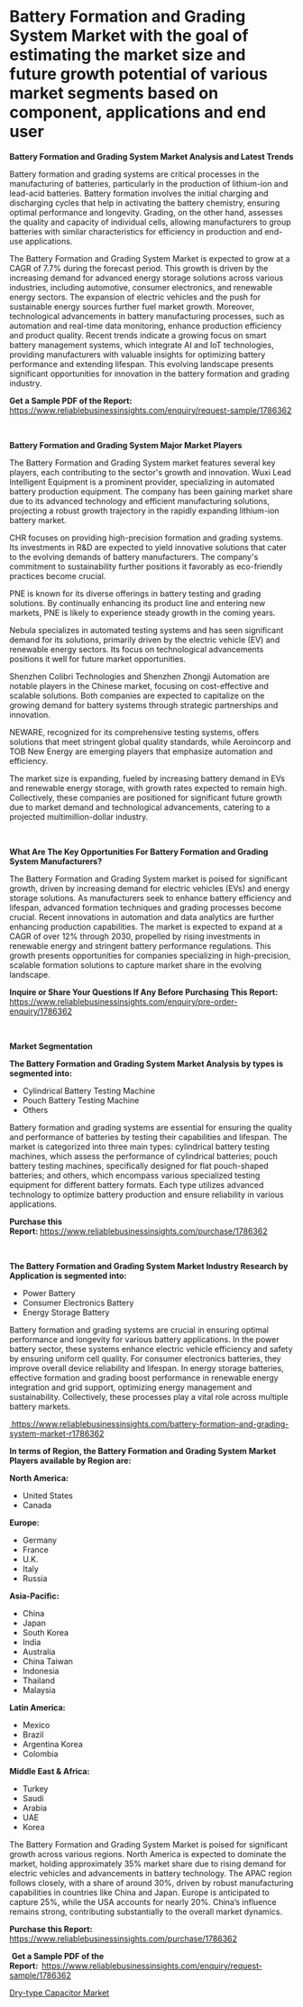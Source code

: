 <p><h1>Battery Formation and Grading System Market with the goal of estimating the market size and future growth potential of various market segments based on component, applications and end user</h1></p><p><strong>Battery Formation and Grading System Market Analysis and Latest Trends</strong></p>
<p><p>Battery formation and grading systems are critical processes in the manufacturing of batteries, particularly in the production of lithium-ion and lead-acid batteries. Battery formation involves the initial charging and discharging cycles that help in activating the battery chemistry, ensuring optimal performance and longevity. Grading, on the other hand, assesses the quality and capacity of individual cells, allowing manufacturers to group batteries with similar characteristics for efficiency in production and end-use applications.</p><p>The Battery Formation and Grading System Market is expected to grow at a CAGR of 7.7% during the forecast period. This growth is driven by the increasing demand for advanced energy storage solutions across various industries, including automotive, consumer electronics, and renewable energy sectors. The expansion of electric vehicles and the push for sustainable energy sources further fuel market growth. Moreover, technological advancements in battery manufacturing processes, such as automation and real-time data monitoring, enhance production efficiency and product quality. Recent trends indicate a growing focus on smart battery management systems, which integrate AI and IoT technologies, providing manufacturers with valuable insights for optimizing battery performance and extending lifespan. This evolving landscape presents significant opportunities for innovation in the battery formation and grading industry.</p></p>
<p><strong>Get a Sample PDF of the Report:&nbsp;</strong> <a href="https://www.reliablebusinessinsights.com/enquiry/request-sample/1786362?utm_campaign=2655&utm_medium=2&utm_source=Github&utm_content=ia&utm_term=25032025&utm_id=battery-formation-and-grading-system">https://www.reliablebusinessinsights.com/enquiry/request-sample/1786362</a></p>
<p>&nbsp;</p>
<p><strong>Battery Formation and Grading System Major Market Players</strong></p>
<p><p>The Battery Formation and Grading System market features several key players, each contributing to the sector's growth and innovation. Wuxi Lead Intelligent Equipment is a prominent provider, specializing in automated battery production equipment. The company has been gaining market share due to its advanced technology and efficient manufacturing solutions, projecting a robust growth trajectory in the rapidly expanding lithium-ion battery market.</p><p>CHR focuses on providing high-precision formation and grading systems. Its investments in R&D are expected to yield innovative solutions that cater to the evolving demands of battery manufacturers. The company's commitment to sustainability further positions it favorably as eco-friendly practices become crucial.</p><p>PNE is known for its diverse offerings in battery testing and grading solutions. By continually enhancing its product line and entering new markets, PNE is likely to experience steady growth in the coming years.</p><p>Nebula specializes in automated testing systems and has seen significant demand for its solutions, primarily driven by the electric vehicle (EV) and renewable energy sectors. Its focus on technological advancements positions it well for future market opportunities.</p><p>Shenzhen Colibri Technologies and Shenzhen Zhongji Automation are notable players in the Chinese market, focusing on cost-effective and scalable solutions. Both companies are expected to capitalize on the growing demand for battery systems through strategic partnerships and innovation.</p><p>NEWARE, recognized for its comprehensive testing systems, offers solutions that meet stringent global quality standards, while Aeroincorp and TOB New Energy are emerging players that emphasize automation and efficiency.</p><p>The market size is expanding, fueled by increasing battery demand in EVs and renewable energy storage, with growth rates expected to remain high. Collectively, these companies are positioned for significant future growth due to market demand and technological advancements, catering to a projected multimillion-dollar industry.</p></p>
<p>&nbsp;</p>
<p><strong>What Are The Key Opportunities For Battery Formation and Grading System Manufacturers?</strong></p>
<p><p>The Battery Formation and Grading System market is poised for significant growth, driven by increasing demand for electric vehicles (EVs) and energy storage solutions. As manufacturers seek to enhance battery efficiency and lifespan, advanced formation techniques and grading processes become crucial. Recent innovations in automation and data analytics are further enhancing production capabilities. The market is expected to expand at a CAGR of over 12% through 2030, propelled by rising investments in renewable energy and stringent battery performance regulations. This growth presents opportunities for companies specializing in high-precision, scalable formation solutions to capture market share in the evolving landscape.</p></p>
<p><strong>Inquire or Share Your Questions If Any Before Purchasing This Report:</strong> <a href="https://www.reliablebusinessinsights.com/enquiry/pre-order-enquiry/1786362?utm_campaign=2655&utm_medium=2&utm_source=Github&utm_content=ia&utm_term=25032025&utm_id=battery-formation-and-grading-system">https://www.reliablebusinessinsights.com/enquiry/pre-order-enquiry/1786362</a></p>
<p>&nbsp;</p>
<p><strong>Market Segmentation</strong></p>
<p><strong>The Battery Formation and Grading System Market Analysis by types is segmented into:</strong></p>
<p><ul><li>Cylindrical Battery Testing Machine</li><li>Pouch Battery Testing Machine</li><li>Others</li></ul></p>
<p><p>Battery formation and grading systems are essential for ensuring the quality and performance of batteries by testing their capabilities and lifespan. The market is categorized into three main types: cylindrical battery testing machines, which assess the performance of cylindrical batteries; pouch battery testing machines, specifically designed for flat pouch-shaped batteries; and others, which encompass various specialized testing equipment for different battery formats. Each type utilizes advanced technology to optimize battery production and ensure reliability in various applications.</p></p>
<p><strong>Purchase this Report:&nbsp;</strong><a href="https://www.reliablebusinessinsights.com/purchase/1786362?utm_campaign=2655&utm_medium=2&utm_source=Github&utm_content=ia&utm_term=25032025&utm_id=battery-formation-and-grading-system">https://www.reliablebusinessinsights.com/purchase/1786362</a></p>
<p>&nbsp;</p>
<p><strong>The Battery Formation and Grading System Market Industry Research by Application is segmented into:</strong></p>
<p><ul><li>Power Battery</li><li>Consumer Electronics Battery</li><li>Energy Storage Battery</li></ul></p>
<p><p>Battery formation and grading systems are crucial in ensuring optimal performance and longevity for various battery applications. In the power battery sector, these systems enhance electric vehicle efficiency and safety by ensuring uniform cell quality. For consumer electronics batteries, they improve overall device reliability and lifespan. In energy storage batteries, effective formation and grading boost performance in renewable energy integration and grid support, optimizing energy management and sustainability. Collectively, these processes play a vital role across multiple battery markets.</p></p>
<p><a href="https://www.reliablebusinessinsights.com/battery-formation-and-grading-system-market-r1786362?utm_campaign=2655&utm_medium=2&utm_source=Github&utm_content=ia&utm_term=25032025&utm_id=battery-formation-and-grading-system">&nbsp;https://www.reliablebusinessinsights.com/battery-formation-and-grading-system-market-r1786362</a></p>
<p><strong>In terms of Region, the Battery Formation and Grading System Market Players available by Region are:</strong></p>
<p>
    <p> <strong> North America: </strong>
        <ul>
            <li>United States</li>
            <li>Canada</li>
        </ul>
        </p> 
    <p> <strong> Europe: </strong>
        <ul>
            <li>Germany</li>
            <li>France</li>
            <li>U.K.</li>
            <li>Italy</li>
            <li>Russia</li>
        </ul>
        </p> 
    <p> <strong> Asia-Pacific: </strong>
        <ul>
            <li>China</li>
            <li>Japan</li>
            <li>South Korea</li>
            <li>India</li>
            <li>Australia</li>
            <li>China Taiwan</li>
            <li>Indonesia</li>
            <li>Thailand</li>
            <li>Malaysia</li>
        </ul>
        </p> 
    <p> <strong> Latin America: </strong>
        <ul>
            <li>Mexico</li>
            <li>Brazil</li>
            <li>Argentina Korea</li>
            <li>Colombia</li>
        </ul>
        </p> 
    <p> <strong> Middle East & Africa: </strong>
        <ul>
            <li>Turkey</li>
            <li>Saudi</li>
            <li>Arabia</li>
            <li>UAE</li>
            <li>Korea</li>
        </ul>
    </p>
    </p>
<p><p>The Battery Formation and Grading System Market is poised for significant growth across various regions. North America is expected to dominate the market, holding approximately 35% market share due to rising demand for electric vehicles and advancements in battery technology. The APAC region follows closely, with a share of around 30%, driven by robust manufacturing capabilities in countries like China and Japan. Europe is anticipated to capture 25%, while the USA accounts for nearly 20%. China’s influence remains strong, contributing substantially to the overall market dynamics.</p></p>
<p><strong>Purchase this Report: </strong><a href="https://www.reliablebusinessinsights.com/purchase/1786362?utm_campaign=2655&utm_medium=2&utm_source=Github&utm_content=ia&utm_term=25032025&utm_id=battery-formation-and-grading-system">https://www.reliablebusinessinsights.com/purchase/1786362</a></p>
<p>&nbsp;<strong>Get a Sample PDF of the Report:&nbsp;&nbsp;</strong><a href="https://www.reliablebusinessinsights.com/enquiry/request-sample/1786362?utm_campaign=2655&utm_medium=2&utm_source=Github&utm_content=ia&utm_term=25032025&utm_id=battery-formation-and-grading-system">https://www.reliablebusinessinsights.com/enquiry/request-sample/1786362</a></p>
<p><strong></strong></p>
<p><p><a href="https://github.com/ulyssacrayne00231/Market-Research-Report-List-1/blob/main/dry-type-capacitor-market.md?utm_campaign=2655&utm_medium=2&utm_source=Github&utm_content=ia&utm_term=25032025&utm_id=battery-formation-and-grading-system">Dry-type Capacitor Market</a></p></p>